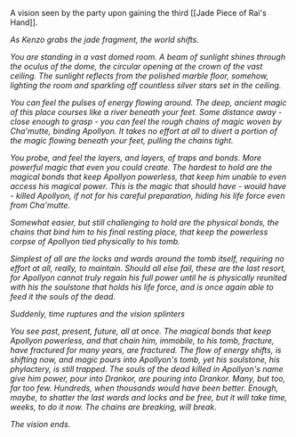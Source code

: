 A vision seen by the party upon gaining the third [[Jade Piece of Rai's Hand]].

*As Kenzo grabs the jade fragment, the world shifts.*

*You are standing in a vast domed room. A beam of sunlight shines through the oculus of the dome, the circular opening at the crown of the vast ceiling. The sunlight reflects from the polished marble floor, somehow, lighting the room and sparkling off countless silver stars set in the ceiling.*

*You can feel the pulses of energy flowing around. The deep, ancient magic of this place courses like a river beneath your feet. Some distance away - close enough to grasp - you can feel the rough chains of magic woven by Cha'mutte, binding Apollyon. It takes no effort at all to divert a portion of the magic flowing beneath your feet, pulling the chains tight.*

*You probe, and feel the layers, and layers, of traps and bonds. More powerful magic that even you could create. The hardest to hold are the magical bonds that keep Apollyon powerless, that keep him unable to even access his magical power. This is the magic that should have - would have - killed Apollyon, if not for his careful preparation, hiding his life force even from Cha'mutte.*

*Somewhat easier, but still challenging to hold are the physical bonds, the chains that bind him to his final resting place, that keep the powerless corpse of Apollyon tied physically to his tomb.*

*Simplest of all are the locks and wards around the tomb itself, requiring no effort at all, really, to maintain. Should all else fail, these are the last resort, for Apollyon cannot truly regain his full power until he is physically reunited with his the soulstone that holds his life force, and is once again able to feed it the souls of the dead.*

*Suddenly, time ruptures and the vision splinters*

*You see past, present, future, all at once. The magical bonds that keep Apollyon powerless, and that chain him, immobile, to his tomb, fracture, have fractured for many years, are fractured. The flow of energy shifts, is shifting now, and magic pours into Apollyon's tomb, yet his soulstone, his phylactery, is still trapped. The souls of the dead killed in Apollyon's name give him power, pour into Drankor, are pouring into Drankor. Many, but too, far too few. Hundreds, when thousands would have been better. Enough, maybe, to shatter the last wards and locks and be free, but it will take time, weeks, to do it now. The chains are breaking, will break.*

*The vision ends.*